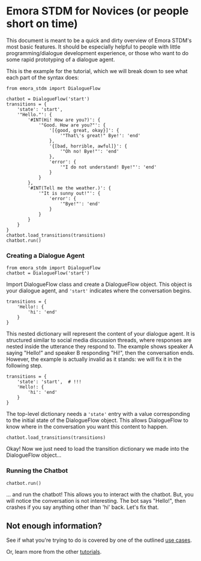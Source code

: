 
# Emora STDM for Novices (or people short on time)

This document is meant to be a quick and dirty overview of Emora STDM's most basic features.
It should be especially helpful to people with little programming/dialogue development experience, 
or those who want to do some rapid prototyping of a dialogue agent.

This is the example for the tutorial, which we will break down to see what each part of the syntax does:

```python3
from emora_stdm import DialogueFlow

chatbot = DialogueFlow('start')
transitions = {
    'state': 'start',
    '"Hello."': {
        '#INT(Hi! How are you?)': {
            '"Good. How are you?"': {
                '[{good, great, okay}]': {
                    '"That\'s great!" Bye!': 'end'
                },
                '{[bad, horrible, awful]}': {
                    '"Oh no! Bye!"': 'end'
                },
                'error': {
                    '"I do not understand! Bye!"': 'end'
                }
            }
        },
        '#INT(Tell me the weather.)': {
            '"It is sunny out!"': {
                'error': {
                    '"Bye!"': 'end'
                }
            }
        }
    }
}
chatbot.load_transitions(transitions)
chatbot.run()
```

### Creating a Dialogue Agent

```python3
from emora_stdm import DialogueFlow
chatbot = DialogueFlow('start')
```
Import DialogueFlow class and create a DialogueFlow object.
This object is your dialogue agent, and `'start'` indicates where the conversation begins.

```python3
transitions = {
    'Hello!: {
        'hi': 'end'
    }
}
```
This nested dictionary will represent the content of your dialogue agent.
It is structured similar to social media discussion threads, where responses are nested inside the utterance they respond to.
The example shows speaker A saying "Hello!" and speaker B responding "Hi!", then the conversation ends.
However, the example is actually invalid as it stands: we will fix it in the following step.

```python3
transitions = {
    'state': 'start',  # !!!
    'Hello!: {
        'hi': 'end'
    }
}
```
The top-level dictionary needs a `'state'` entry with a value corresponding to the initial state of the DialogueFlow object. 
This allows DialogueFlow to know where in the conversation you want this content to happen.

```python3
chatbot.load_transitions(transitions)
```
Okay! Now we just need to load the transition dictionary we made into the DialogueFlow object...

### Running the Chatbot

```python3
chatbot.run()
```
... and run the chatbot! 
This allows you to interact with the chatbot.
But, you will notice the conversation is not interesting.
The bot says "Hello!", then crashes if you say anything other than 'hi' back.
Let's fix that.


## Not enough information?

See if what you're trying to do is covered by one of the outlined [use cases](https://github.com/emora-chat/emora_stdm/blob/master/README.md#specific-use-cases).

Or, learn more from the other [tutorials](https://github.com/emora-chat/emora_stdm/blob/master/README.md#tutorials).
